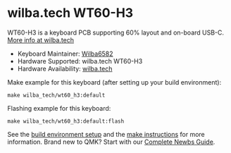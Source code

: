 # wilba.tech WT60-H3

WT60-H3 is a keyboard PCB supporting 60% layout and on-board USB-C. [More info at wilba.tech](https://wilba.tech/)

* Keyboard Maintainer: [Wilba6582](https://github.com/Wilba6582)
* Hardware Supported: wilba.tech WT60-H3
* Hardware Availability: [wilba.tech](https://wilba.tech/)

Make example for this keyboard (after setting up your build environment):

    make wilba_tech/wt60_h3:default

Flashing example for this keyboard:

    make wilba_tech/wt60_h3:default:flash

See the [build environment setup](https://docs.qmk.fm/#/getting_started_build_tools) and the [make instructions](https://docs.qmk.fm/#/getting_started_make_guide) for more information. Brand new to QMK? Start with our [Complete Newbs Guide](https://docs.qmk.fm/#/newbs).
